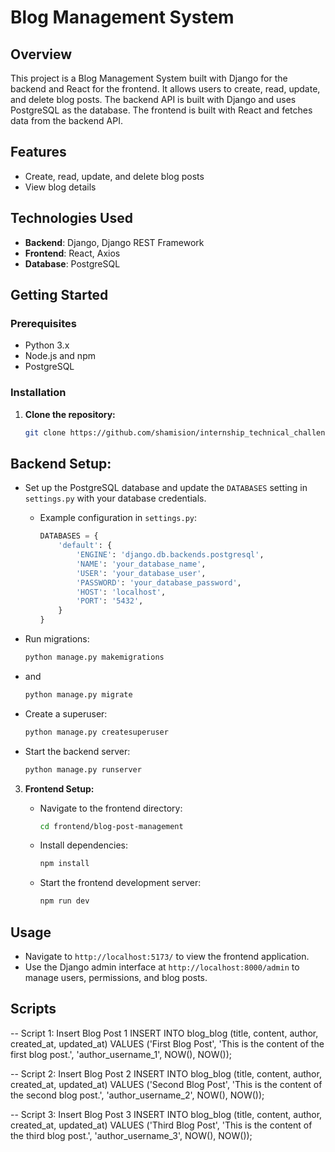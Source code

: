 # Blog Management System

## Overview
This project is a Blog Management System built with Django for the backend and React for the frontend. It allows users to create, read, update, and delete blog posts. The backend API is built with Django and uses PostgreSQL as the database. The frontend is built with React and fetches data from the backend API.

## Features
- Create, read, update, and delete blog posts
- View blog details

## Technologies Used
- **Backend**: Django, Django REST Framework
- **Frontend**: React, Axios
- **Database**: PostgreSQL

## Getting Started

### Prerequisites
- Python 3.x
- Node.js and npm
- PostgreSQL

### Installation

1. **Clone the repository:**

   ```bash
   git clone https://github.com/shamision/internship_technical_challenge.git

## Backend Setup:

   - Set up the PostgreSQL database and update the `DATABASES` setting in `settings.py` with your database credentials.
     - Example configuration in `settings.py`:

       ```python
       DATABASES = {
           'default': {
               'ENGINE': 'django.db.backends.postgresql',
               'NAME': 'your_database_name',
               'USER': 'your_database_user',
               'PASSWORD': 'your_database_password',
               'HOST': 'localhost',
               'PORT': '5432',
           }
       }
       ```

   - Run migrations:

     ```bash
     python manage.py makemigrations
     ```
  - and 
     ```bash
     python manage.py migrate
     ```

   - Create a superuser:

     ```bash
     python manage.py createsuperuser
     ```

   - Start the backend server:

     ```bash
     python manage.py runserver
     ```

3. **Frontend Setup:**

   - Navigate to the frontend directory:

     ```bash
     cd frontend/blog-post-management
     ```

   - Install dependencies:

     ```bash
     npm install
     ```

   - Start the frontend development server:

     ```bash
     npm run dev
     ```

## Usage
- Navigate to `http://localhost:5173/` to view the frontend application.
- Use the Django admin interface at `http://localhost:8000/admin` to manage users, permissions, and blog posts.



## Scripts

-- Script 1: Insert Blog Post 1
INSERT INTO blog_blog (title, content, author, created_at, updated_at)
VALUES 
('First Blog Post', 'This is the content of the first blog post.', 'author_username_1', NOW(), NOW());

-- Script 2: Insert Blog Post 2
INSERT INTO blog_blog (title, content, author, created_at, updated_at)
VALUES 
('Second Blog Post', 'This is the content of the second blog post.', 'author_username_2', NOW(), NOW());

-- Script 3: Insert Blog Post 3
INSERT INTO blog_blog (title, content, author, created_at, updated_at)
VALUES 
('Third Blog Post', 'This is the content of the third blog post.', 'author_username_3', NOW(), NOW());

